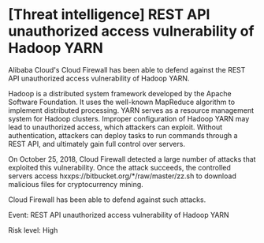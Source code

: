 # \[Threat intelligence\] REST API unauthorized access vulnerability of Hadoop YARN

Alibaba Cloud's Cloud Firewall has been able to defend against the REST API unauthorized access vulnerability of Hadoop YARN.

Hadoop is a distributed system framework developed by the Apache Software Foundation. It uses the well-known MapReduce algorithm to implement distributed processing. YARN serves as a resource management system for Hadoop clusters. Improper configuration of Hadoop YARN may lead to unauthorized access, which attackers can exploit. Without authentication, attackers can deploy tasks to run commands through a REST API, and ultimately gain full control over servers.

On October 25, 2018, Cloud Firewall detected a large number of attacks that exploited this vulnerability. Once the attack succeeds, the controlled servers access hxxps://bitbucket.org/\*/raw/master/zz.sh to download malicious files for cryptocurrency mining.

Cloud Firewall has been able to defend against such attacks.

Event: REST API unauthorized access vulnerability of Hadoop YARN

Risk level: High

